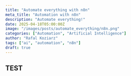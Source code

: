```yaml
---
title: "Automate everything with n8n"
meta_title: "Automation with n8n"
description: "Automate everything!"
date: 2025-04-18T05:00:00Z
image: "/images/posts/automate_everything/n8n.png"
categories: ["Automation", "Artificial Intelligence"]
author: "Rafal Koziarz"
tags: ["ai", "automation", "n8n"]
draft: true
---
```


## TEST
